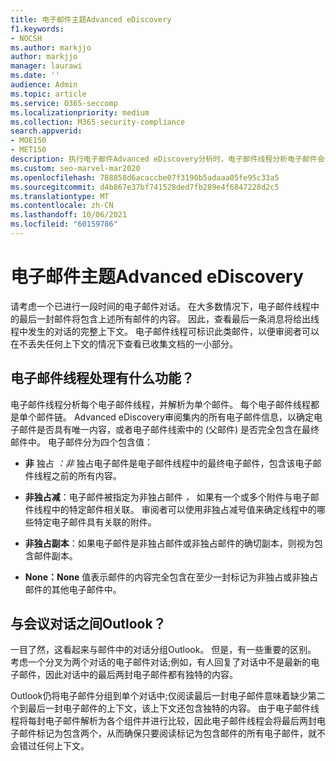 ```yaml
---
title: 电子邮件主题Advanced eDiscovery
f1.keywords:
- NOCSH
ms.author: markjjo
author: markjjo
manager: laurawi
ms.date: ''
audience: Admin
ms.topic: article
ms.service: O365-seccomp
ms.localizationpriority: medium
ms.collection: M365-security-compliance
search.appverid:
- MOE150
- MET150
description: 执行电子邮件Advanced eDiscovery分析时，电子邮件线程分析电子邮件会话，将每封邮件分为不同的类别。
ms.custom: seo-marvel-mar2020
ms.openlocfilehash: 788858d6acaccbe07f3190b5adaaa05fe95c33a5
ms.sourcegitcommit: d4b867e37bf741528ded7fb289e4f6847228d2c5
ms.translationtype: MT
ms.contentlocale: zh-CN
ms.lasthandoff: 10/06/2021
ms.locfileid: "60159786"
---
```

# <a name="email-threading-in-advanced-ediscovery"></a>电子邮件主题Advanced eDiscovery

请考虑一个已进行一段时间的电子邮件对话。 在大多数情况下，电子邮件线程中的最后一封邮件将包含上述所有邮件的内容。 因此，查看最后一条消息将给出线程中发生的对话的完整上下文。 电子邮件线程可标识此类邮件，以便审阅者可以在不丢失任何上下文的情况下查看已收集文档的一小部分。

## <a name="what-does-email-threading-do"></a>电子邮件线程处理有什么功能？

电子邮件线程分析每个电子邮件线程，并解析为单个邮件。 每个电子邮件线程都是单个邮件链。 Advanced eDiscovery审阅集内的所有电子邮件信息，以确定电子邮件是否具有唯一内容，或者电子邮件线索中的 (父邮件) 是否完全包含在最终邮件中。 电子邮件分为四个包含值：

- **非** 独占 *：非* 独占电子邮件是电子邮件线程中的最终电子邮件，包含该电子邮件线程之前的所有内容。

- **非独占减**：电子邮件被指定为非独占邮件 *，* 如果有一个或多个附件与电子邮件线程中的特定邮件相关联。 审阅者可以使用非独占减号值来确定线程中的哪些特定电子邮件具有关联的附件。 

- **非独占副本**：如果电子邮件是非独占邮件或非独占邮件的确切副本，则视为包含邮件副本。 

- **None：None** 值表示邮件的内容完全包含在至少一封标记为非独占或非独占邮件的其他电子邮件中。 

## <a name="how-is-it-different-from-conversations-in-outlook"></a>与会议对话之间Outlook？

一目了然，这看起来与邮件中的对话分组Outlook。 但是，有一些重要的区别。 考虑一个分叉为两个对话的电子邮件对话;例如，有人回复了对话中不是最新的电子邮件，因此对话中的最后两封电子邮件都有独特的内容。

Outlook仍将电子邮件分组到单个对话中;仅阅读最后一封电子邮件意味着缺少第二个到最后一封电子邮件的上下文，该上下文还包含独特的内容。 由于电子邮件线程将每封电子邮件解析为各个组件并进行比较，因此电子邮件线程会将最后两封电子邮件标记为包含两个，从而确保只要阅读标记为包含邮件的所有电子邮件，就不会错过任何上下文。
